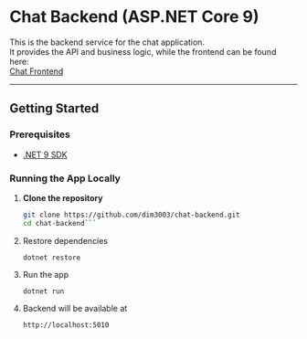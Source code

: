 # Chat Backend (ASP.NET Core 9)

This is the backend service for the chat application.  
It provides the API and business logic, while the frontend can be found here:  
[Chat Frontend](https://github.com/dim3003/chat-frontend)

---

## Getting Started

### Prerequisites
- [.NET 9 SDK](https://dotnet.microsoft.com/download/dotnet/9.0)

### Running the App Locally

1. **Clone the repository**  
   ```bash
   git clone https://github.com/dim3003/chat-backend.git
   cd chat-backend```

2. Restore dependencies
    ```
    dotnet restore
    ```
3. Run the app

    ```
    dotnet run
    ```
4. Backend will be available at
    ```
    http://localhost:5010
    ```
